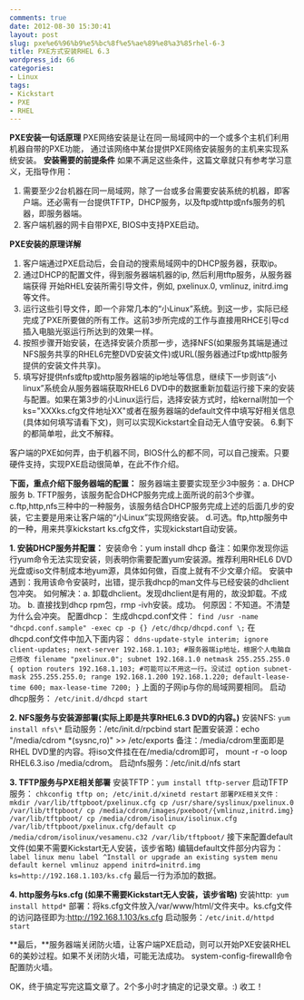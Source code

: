 ```yaml
---
comments: true
date: 2012-08-30 15:30:41
layout: post
slug: pxe%e6%96%b9%e5%bc%8f%e5%ae%89%e8%a3%85rhel-6-3
title: PXE方式安装RHEL 6.3
wordpress_id: 66
categories:
- Linux
tags:
- Kickstart
- PXE
- RHEL
---
```


**PXE安装一句话原理**
PXE网络安装是让在同一局域网中的一个或多个主机们利用机器自带的PXE功能， 通过该网络中某台提供PXE网络安装服务的主机来实现系统安装。
**安装需要的前提条件**
如果不满足这些条件，这篇文章就只有参考学习意义，无指导作用：
1. 需要至少2台机器在同一局域网，除了一台或多台需要安装系统的机器，即客户端。还必需有一台提供TFTP，DHCP服务，以及ftp或http或nfs服务的机器，即服务器端。
2. 客户端机器的网卡自带PXE, BIOS中支持PXE启动。

**PXE安装的原理详解**
1. 客户端通过PXE启动后，会自动的搜索局域网中的DHCP服务器，获取ip。
2. 通过DHCP的配置文件，得到服务器端机器的ip, 然后利用tftp服务，从服务器端获得 开始RHEL安装所需引导文件，例如, pxelinux.0, vmlinuz, initrd.img等文件。
3. 运行这些引导文件，即一个非常几本的“小Linux”系统。到这一步，实际已经完成了PXE所要做的所有工作。这前3步所完成的工作与直接用RHCE引导cd插入电脑光驱运行所达到的效果一样。
4. 按照步骤开始安装，在选择安装介质那一步，选择NFS(如果服务其端是通过NFS服务共享的RHEL6完整DVD安装文件)或URL(服务器通过Ftp或http服务提供的安装文件共享)。
5. 填写好提供nfs或ftp或http服务器端的ip地址等信息，继续下一步则该“小linux”系统会从服务器端获取RHEL6 DVD中的数据重新加载运行接下来的安装与配置。如果在第3步的小Linux运行后，选择安装方式时，给kernal附加一个ks="XXXks.cfg文件地址XX"或者在服务器端的default文件中填写好相关信息(具体如何填写请看下文)，则可以实现Kickstart全自动无人值守安装。
6.剩下的都简单啦，此文不解释。

客户端的PXE如何弄，由于机器不同，BIOS什么的都不同，可以自己搜索。只要硬件支持，实现PXE启动很简单，在此不作介绍。

**下面，重点介绍下服务器端的配置：**
服务器端主要要实现至少3中服务：a. DHCP服务 b. TFTP服务，该服务配合DHCP服务完成上面所说的前3个步骤。 c.ftp,http,nfs三种中的一种服务，该服务结合DHCP服务完成上述的后面几步的安装，它主要是用来让客户端的“小Linux”实现网络安装。 d.可选。ftp,http服务中的一种，用来共享kickstart ks.cfg文件，实现kickstart自动安装。

**1. 安装DHCP服务并配置：**
安装命令：yum install dhcp
备注：如果你发现你运行yum命令无法实现安装，则表明你需要配置yum安装源。推荐利用RHEL6 DVD光盘或iso文件制成本地yum源，具体如何做，百度上就有不少文章介绍。
安装中遇到：我用该命令安装时，出错，提示我dhcp的man文件与已经安装的dhclient包冲突。
如何解决：a. 卸载dhclient。发现dhclient是有用的，故没卸载。不成功。 b. 直接找到dhcp rpm包，rmp -ivh安装。成功。
何原因：不知道。不清楚为什么会冲突。
配置dhcp：
生成dhcpd.conf文件： `find /usr -name "dhcpd.conf.sample" -exec cp -p {} /etc/dhcp/dhcpd.conf \;`
在dhcpd.conf文件中加入下面内容：
`ddns-update-style interim;
ignore client-updates;
next-server 192.168.1.103; #服务器端ip地址，根据个人电脑自己修改
filename "pxelinux.0";
subnet 192.168.1.0 netmask 255.255.255.0 {
option routers 192.168.1.103; #可能可以不用这一行。没试过
option subnet-mask 255.255.255.0;
range 192.168.1.200 192.168.1.220;
default-lease-time 600;
max-lease-time 7200;
}`
上面的子网ip与你的局域网要相同。
启动dhcp服务：
`/etc/init.d/dhcpd start`

**2. NFS服务与安装源部署(实际上即是共享RHEL6.3 DVD的内容。)**
安装NFS: `yum install nfs\*`
启动服务：/etc/init.d/rpcbind start
配置安装源：echo "/media/cdrom \*(sysnc,ro)" >> /etc/exports
备注：/media/cdrom里面即是RHEL DVD里的内容。将iso文件挂在在/media/cdrom即可， mount -r -o loop RHEL6.3.iso /media/cdrom。
启动nfs服务：/etc/init.d/nfs start

**3. TFTP服务与PXE相关部署**
安装TFTP：`yum install tftp-server`
启动TFTP服务： `chkconfig tftp on; /etc/init.d/xinetd restart`
`部署PXE相关文件：
mkdir /var/lib/tftpboot/pxelinux.cfg
cp /usr/share/syslinux/pxelinux.0 /var/lib/tftpboot/
cp /media/cdrom/images/pxeboot/{vmlinuz,initrd.img} /var/lib/tftpboot/
cp /media/cdrom/isolinux/isolinux.cfg /var/lib/tftpboot/pxelinux.cfg/default
cp /media/cdrom/isolinux/vesamenu.c32 /var/lib/tftpboot/`
接下来配置default文件(如果不需要Kickstart无人安装，该步省略)
编辑default文件部分内容为：
`label linux
menu label ^Install or upgrade an existing system
menu default
kernel vmlinuz
append initrd=initrd.img ks=http://192.168.1.103/ks.cfg`
最后一行为添加的数据。

**4. http服务与ks.cfg (如果不需要Kickstart无人安装，该步省略)**
安装http:` yum install httpd*`
部署：将ks.cfg文件放入/var/www/html/文件夹中。ks.cfg文件的访问路径即为:http://192.168.1.103/ks.cfg
启动服务：`/etc/init.d/httpd start`



**最后，**服务器端关闭防火墙，让客户端PXE启动，则可以开始PXE安装RHEL 6的美妙过程。如果不关闭防火墙，可能无法成功。
system-config-firewall命令配置防火墙。

OK，终于搞定写完这篇文章了。2个多小时才搞定的记录文章。:) 收工！
